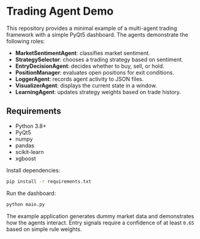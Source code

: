 # Trading Agent Demo

This repository provides a minimal example of a multi-agent trading framework with
a simple PyQt5 dashboard. The agents demonstrate the following roles:

- **MarketSentimentAgent**: classifies market sentiment.
- **StrategySelector**: chooses a trading strategy based on sentiment.
- **EntryDecisionAgent**: decides whether to buy, sell, or hold.
- **PositionManager**: evaluates open positions for exit conditions.
- **LoggerAgent**: records agent activity to JSON files.
- **VisualizerAgent**: displays the current state in a window.
- **LearningAgent**: updates strategy weights based on trade history.

## Requirements

- Python 3.8+
- PyQt5
- numpy
- pandas
- scikit-learn
- xgboost

Install dependencies:

```bash
pip install -r requirements.txt
```

Run the dashboard:

```bash
python main.py
```

The example application generates dummy market data and demonstrates how the
agents interact. Entry signals require a confidence of at least `0.65` based on
simple rule weights.
